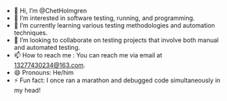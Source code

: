 - 👋 Hi, I’m @ChetHolmgren
- 👀 I’m interested in software testing, running, and programming.
- 🌱 I’m currently learning various testing methodologies and automation techniques.
- 💞️ I’m looking to collaborate on testing projects that involve both manual and automated testing. 
- 📫 How to reach me : You can reach me via email at 13277430234@163.com.
- 😄 Pronouns: He/him
- ⚡ Fun fact: I once ran a marathon and debugged code simultaneously in my head!

<!---
ChetHolmgren/ChetHolmgren is a ✨ special ✨ repository because its `README.md` (this file) appears on your GitHub profile.
You can click the Preview link to take a look at your changes.
--->
